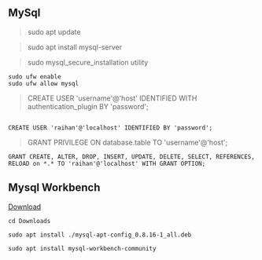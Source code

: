 ## MySql

> sudo apt update

> sudo apt install mysql-server

> sudo mysql_secure_installation utility

```
sudo ufw enable
sudo ufw allow mysql
```

> CREATE USER 'username'@'host' IDENTIFIED WITH authentication_plugin BY 'password';

```

CREATE USER 'raihan'@'localhost' IDENTIFIED BY 'password';
```

> GRANT PRIVILEGE ON database.table TO 'username'@'host';

```
GRANT CREATE, ALTER, DROP, INSERT, UPDATE, DELETE, SELECT, REFERENCES, RELOAD on *.* TO 'raihan'@'localhost' WITH GRANT OPTION;
```

## Mysql Workbench

[Download](https://dev.mysql.com/downloads/file/?id=509020)

```
cd Downloads
```

```
sudo apt install ./mysql-apt-config_0.8.16-1_all.deb
```

```
sudo apt install mysql-workbench-community
```
